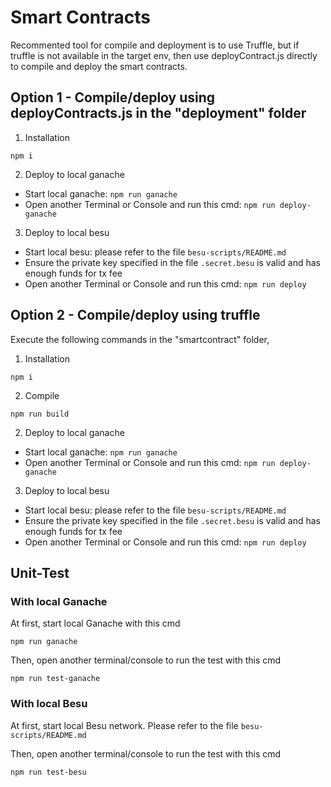 # Smart Contracts

Recommented tool for compile and deployment is to use Truffle, but if truffle is not available in the target env, then use deployContract.js directly to compile and deploy the smart contracts.

## Option 1 - Compile/deploy using deployContracts.js in the "deployment" folder

1. Installation

`npm i`

2. Deploy to local ganache

- Start local ganache: `npm run ganache`
- Open another Terminal or Console and run this cmd: `npm run deploy-ganache`

3. Deploy to local besu

- Start local besu: please refer to the file `besu-scripts/README.md`
- Ensure the private key specified in the file `.secret.besu` is valid and has enough funds for tx fee
- Open another Terminal or Console and run this cmd: `npm run deploy`


## Option 2 - Compile/deploy using truffle

Execute the following commands in the "smartcontract" folder, 

1. Installation

`npm i`

2. Compile

`npm run build`

2. Deploy to local ganache

- Start local ganache: `npm run ganache`
- Open another Terminal or Console and run this cmd: `npm run deploy-ganache`

3. Deploy to local besu

- Start local besu: please refer to the file `besu-scripts/README.md`
- Ensure the private key specified in the file `.secret.besu` is valid and has enough funds for tx fee
- Open another Terminal or Console and run this cmd: `npm run deploy`

## Unit-Test


### With local Ganache

At first, start local Ganache with this cmd

`npm run ganache`

Then, open another terminal/console to run the test with this cmd

`npm run test-ganache`

### With local Besu

At first, start local Besu network. Please refer to the file `besu-scripts/README.md`

Then, open another terminal/console to run the test with this cmd

`npm run test-besu`
